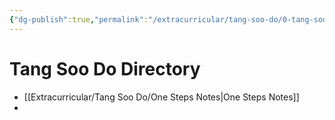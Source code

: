 ```yaml
---
{"dg-publish":true,"permalink":"/extracurricular/tang-soo-do/0-tang-soo-do-directory/","dgHomeLink":true,"dgPassFrontmatter":false,"dgShowLocalGraph":true}
---
```


# Tang Soo Do Directory
- [[Extracurricular/Tang Soo Do/One Steps Notes|One Steps Notes]]
- 